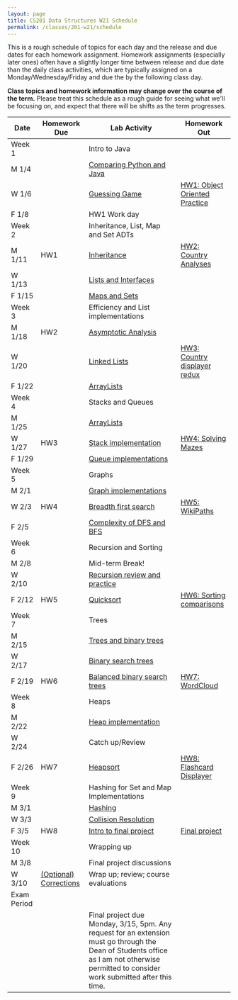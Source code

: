 ```yaml
---
layout: page
title: CS201 Data Structures W21 Schedule
permalink: /classes/201-w21/schedule
---
```


This is a rough schedule of topics for each day and the release and due dates for each homework assignment. Homework assignments (especially later ones) often have a slightly longer time between release and due date than the daily class activities, which are typically assigned on a Monday/Wednesday/Friday and due the by the following class day. 

**Class topics and homework information may change over the course of the term.** Please treat this schedule as a rough guide for seeing what we'll be focusing on, and expect that there will be shifts as the term progresses.

| Date	| Homework Due	| Lab Activity |	Homework Out |
| ------- | --------------- | ------------- | -------------- |
| Week 1 | | Intro to Java | |
| M 1/4 | | [Comparing Python and Java](https://anyaevostinar.github.io/classes/201-w21/comparing-python-java)| |
| W 1/6 | |	[Guessing Game](https://anyaevostinar.github.io/classes/201-w21/guessing-game-lab) |	[HW1: Object Oriented Practice](https://anyaevostinar.github.io/classes/201-w21/hw1-oop-practice) |
| F 1/8 |	| HW1 Work day |	 |
| Week 2 | | Inheritance, List, Map and Set ADTs | |
| M 1/11 |	HW1	| [Inheritance](https://anyaevostinar.github.io/classes/201-w21/inheritance-activity) |	[HW2: Country Analyses](https://anyaevostinar.github.io/classes/201-w21/hw2) |
| W 1/13 |	|	[Lists and Interfaces](https://anyaevostinar.github.io/classes/201-w21/garden-lab)	| |
| F 1/15 | |		[Maps and Sets](https://anyaevostinar.github.io/classes/201-w21/maps-activity)	| |
| Week 3 | | Efficiency and List implementations | |
| M 1/18 |	HW2	| [Asymptotic Analysis](https://anyaevostinar.github.io/classes/201-w21/analysis-activity)	| |
| W 1/20 |	 |	[Linked Lists](https://anyaevostinar.github.io/classes/201-w21/linked-list) | [HW3: Country displayer redux](https://anyaevostinar.github.io/classes/201-w21/hw3) |
| F 1/22 | |		[ArrayLists](https://anyaevostinar.github.io/classes/201-w21/arraylist)	| |
| Week 4 | | Stacks and Queues | |
| M 1/25 | |	[ArrayLists](https://anyaevostinar.github.io/classes/201-w21/arraylist)	| |
| W 1/27 |	HW3 | [Stack implementation](https://anyaevostinar.github.io/classes/201-w21/stacks)	| [HW4: Solving Mazes](https://anyaevostinar.github.io/classes/201-w21/hw4) |
| F 1/29 | |	[Queue implementations](http://anyaevostinar.github.io/classes/201-w21/queues)	| |
| Week 5 | | Graphs | |
| M 2/1 | |	[Graph implementations](/classes/201-w21/graphs)	| |
| W 2/3 |	HW4	| [Breadth first search](/classes/201-w21/BFS)	| [HW5: WikiPaths](/classes/201-w21/hw5) |
| F 2/5 | |	[Complexity of DFS and BFS](/classes/201-w21/traversal-analysis)	| |
| Week 6 | | Recursion and Sorting | |
| M 2/8	| |	Mid-term Break!	| |
| W 2/10 | |	[Recursion review and practice](/classes/201-w21/recursion) | |
| F 2/12 | HW5	| [Quicksort](/classes/201-w21/quicksort)	| [HW6: Sorting comparisons](/classes/201-w21/hw6) |
| Week 7 | | Trees | |
| M 2/15 | |		[Trees and binary trees](/classes/201-w21/expressiontree)	| |
| W 2/17 | |	[Binary search trees](/classes/201-w21/bst-activity)		 | |
| F 2/19 |	HW6 |	[Balanced binary search trees](/classes/201-w21/two-three-tree)	| [HW7: WordCloud](/classes/201-w21/hw7) |
| Week 8 | | Heaps | |
| M 2/22 |  |		[Heap implementation](/classes/201-w21/heap)	| |
| W 2/24 | |	Catch up/Review		 | |	
| F 2/26 | HW7	|  [Heapsort](/classes/201-w21/heapsort) |	[HW8: Flashcard Displayer](/classes/201-w21/hw8) |
| Week 9 | | Hashing for Set and Map Implementations | |
| M 3/1 | |		[Hashing](/classes/201-w21/hashing)	| |	
| W 3/3 | |	[Collision Resolution](/classes/201-w21/collisionresolution) | |
| F 3/5 | HW8 |	[Intro to final project](/classes/201-w21/project-intro) |	[Final project](/classes/201-w21/final-project) |
| Week 10 | | Wrapping up | |
| M 3/8	| |  Final project discussions | |
| W 3/10 | [(Optional) Corrections](/classes/201-w21/corrections)| Wrap up; review; course evaluations	| |
| Exam Period | | | |
| | | Final project due Monday, 3/15, 5pm. Any request for an extension must go through the Dean of Students office as I am not otherwise permitted to consider work submitted after this time. | |